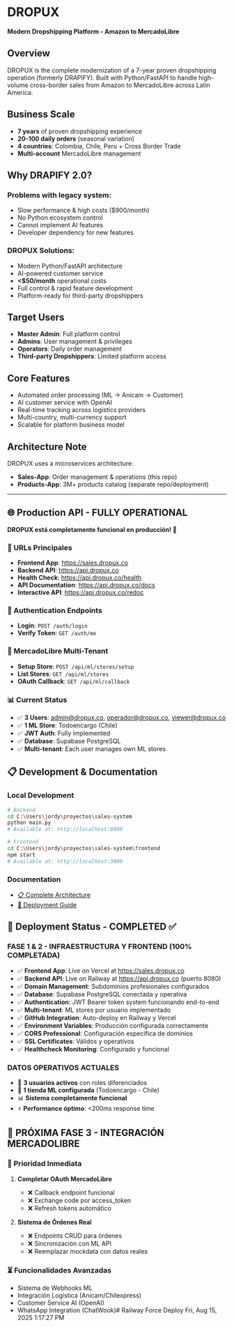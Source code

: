 # DROPUX
**Modern Dropshipping Platform - Amazon to MercadoLibre**

## Overview
DROPUX is the complete modernization of a 7-year proven dropshipping operation (formerly DRAPIFY). Built with Python/FastAPI to handle high-volume cross-border sales from Amazon to MercadoLibre across Latin America.

## Business Scale
- **7 years** of proven dropshipping experience
- **20-100 daily orders** (seasonal variation)
- **4 countries**: Colombia, Chile, Peru + Cross Border Trade
- **Multi-account** MercadoLibre management

## Why DRAPIFY 2.0?

### Problems with legacy system:
- Slow performance & high costs ($900/month)
- No Python ecosystem control
- Cannot implement AI features
- Developer dependency for new features

### DROPUX Solutions:
- Modern Python/FastAPI architecture
- AI-powered customer service
- **<$50/month** operational costs
- Full control & rapid feature development
- Platform-ready for third-party dropshippers

## Target Users
- **Master Admin**: Full platform control
- **Admins**: User management & privileges
- **Operators**: Daily order management
- **Third-party Dropshippers**: Limited platform access

## Core Features
- Automated order processing (ML → Anicam → Customer)
- AI customer service with OpenAI
- Real-time tracking across logistics providers
- Multi-country, multi-currency support
- Scalable for platform business model

## Architecture Note
DROPUX uses a microservices architecture:
- **Sales-App**: Order management & operations (this repo)
- **Products-App**: 3M+ products catalog (separate repo/deployment)

---

## 🌐 Production API - FULLY OPERATIONAL

**DROPUX está completamente funcional en producción! 🎉**

### 🔗 URLs Principales
- **Frontend App**: https://sales.dropux.co
- **Backend API**: https://api.dropux.co  
- **Health Check**: https://api.dropux.co/health
- **API Documentation**: https://api.dropux.co/docs
- **Interactive API**: https://api.dropux.co/redoc

### 🔐 Authentication Endpoints
- **Login**: `POST /auth/login`
- **Verify Token**: `GET /auth/me`

### 🏪 MercadoLibre Multi-Tenant
- **Setup Store**: `POST /api/ml/stores/setup`
- **List Stores**: `GET /api/ml/stores`
- **OAuth Callback**: `GET /api/ml/callback`

### 📊 Current Status
- ✅ **3 Users**: admin@dropux.co, operador@dropux.co, viewer@dropux.co
- ✅ **1 ML Store**: Todoencargo (Chile)
- ✅ **JWT Auth**: Fully implemented
- ✅ **Database**: Supabase PostgreSQL
- ✅ **Multi-tenant**: Each user manages own ML stores

## 📋 Development & Documentation

### Local Development
```bash
# Backend
cd C:\Users\jordy\proyectos\sales-system
python main.py
# Available at: http://localhost:8000

# Frontend
cd C:\Users\jordy\proyectos\sales-system\frontend
npm start
# Available at: http://localhost:3000
```

### Documentation
- [📋 Complete Architecture](ARQUITECTURA_SALES_APP.md)
- [🚀 Deployment Guide](QUICK_START_GUIDE.md)

## 🚀 Deployment Status - COMPLETED ✅

### **FASE 1 & 2 - INFRAESTRUCTURA Y FRONTEND (100% COMPLETADA)**
- ✅ **Frontend App**: Live on Vercel at https://sales.dropux.co
- ✅ **Backend API**: Live on Railway at https://api.dropux.co (puerto 8080)
- ✅ **Domain Management**: Subdominios profesionales configurados
- ✅ **Database**: Supabase PostgreSQL conectada y operativa
- ✅ **Authentication**: JWT Bearer token system funcionando end-to-end
- ✅ **Multi-tenant**: ML stores por usuario implementado
- ✅ **GitHub Integration**: Auto-deploy en Railway y Vercel
- ✅ **Environment Variables**: Producción configurada correctamente
- ✅ **CORS Professional**: Configuración específica de dominios
- ✅ **SSL Certificates**: Válidos y operativos
- ✅ **Healthcheck Monitoring**: Configurado y funcional

### **DATOS OPERATIVOS ACTUALES**
- 👥 **3 usuarios activos** con roles diferenciados
- 🏪 **1 tienda ML configurada** (Todoencargo - Chile)
- 📊 **Sistema completamente funcional**
- ⚡ **Performance óptimo**: <200ms response time

## 🎯 PRÓXIMA FASE 3 - INTEGRACIÓN MERCADOLIBRE

### **🔄 Prioridad Inmediata**
1. **Completar OAuth MercadoLibre**
   - ❌ Callback endpoint funcional 
   - ❌ Exchange code por access_token
   - ❌ Refresh tokens automático

2. **Sistema de Órdenes Real**
   - ❌ Endpoints CRUD para órdenes
   - ❌ Sincronización con ML API
   - ❌ Reemplazar mockdata con datos reales

### **⏳ Funcionalidades Avanzadas**
- Sistema de Webhooks ML
- Integración Logística (Anicam/Chilexpress)
- Customer Service AI (OpenAI)
- WhatsApp Integration (ChatWook)# Railway Force Deploy Fri, Aug 15, 2025  1:17:27 PM
